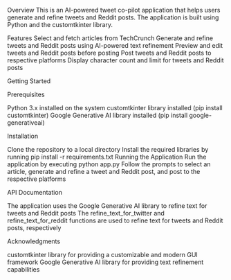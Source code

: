 Overview
This is an AI-powered tweet co-pilot application that helps users generate and refine tweets and Reddit posts. The application is built using Python and the customtkinter library.

Features
Select and fetch articles from TechCrunch
Generate and refine tweets and Reddit posts using AI-powered text refinement
Preview and edit tweets and Reddit posts before posting
Post tweets and Reddit posts to respective platforms
Display character count and limit for tweets and Reddit posts

Getting Started

Prerequisites

Python 3.x installed on the system
customtkinter library installed (pip install customtkinter)
Google Generative AI library installed (pip install google-generativeai)

Installation

Clone the repository to a local directory
Install the required libraries by running pip install -r requirements.txt
Running the Application
Run the application by executing python app.py
Follow the prompts to select an article, generate and refine a tweet and Reddit post, and post to the respective platforms

API Documentation

The application uses the Google Generative AI library to refine text for tweets and Reddit posts
The refine_text_for_twitter and refine_text_for_reddit functions are used to refine text for tweets and Reddit posts, respectively

Acknowledgments

customtkinter library for providing a customizable and modern GUI framework
Google Generative AI library for providing text refinement capabilities
